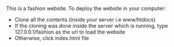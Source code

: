 <p>This is a fashion website. To deploy the website in your computer:</p>
<ul>
  <li>
Clone all the contents (inside your server i.e www/htdocs) 
  </li>
<li>
If the cloning was done inside the server which is running, type 127.0.0.1/fashion as the url to load the website
</li>
<li>
Otherwise, click index.html file
 </li>
 </ul>
